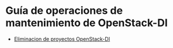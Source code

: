 # Guía de operaciones de mantenimiento de OpenStack-DI


* [Eliminacion de proyectos OpenStack-DI](http://ualmtorres.github.io/OpenStackTecnicosDI/docs/eliminarProyectos.html) 
